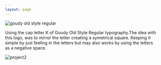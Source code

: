 ```yaml
---
layout: page
---
```



![goudy old style regular](https://farm8.staticflickr.com/7454/16198754299_c9bdb3f07b.jpg)

Using the cap letter K of Goudy Old Style Regular typography.The idea with this logo, was to mirror the letter creating a symetrical square. Keeping it simple by just feeling in the letters but may also works by using the letters as a negative space.

![project2](https://farm8.staticflickr.com/7370/16385012135_d7c2cfbaff_z.jpg)
